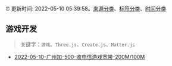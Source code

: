 :alarm_clock: 更新时间: 2022-05-10 05:39:58。[来源分类](../README.md)、[标签分类](../TAGS.md)、[时间分类](../TIMELINE.md)

## 游戏开发


> 关键字：`游戏`、`Three.js`、`Create.js`、`Matter.js`



- [2022-05-10-广州加-500-收电信游戏宽带-200M/100M](https://www.v2ex.com/t/851956) 